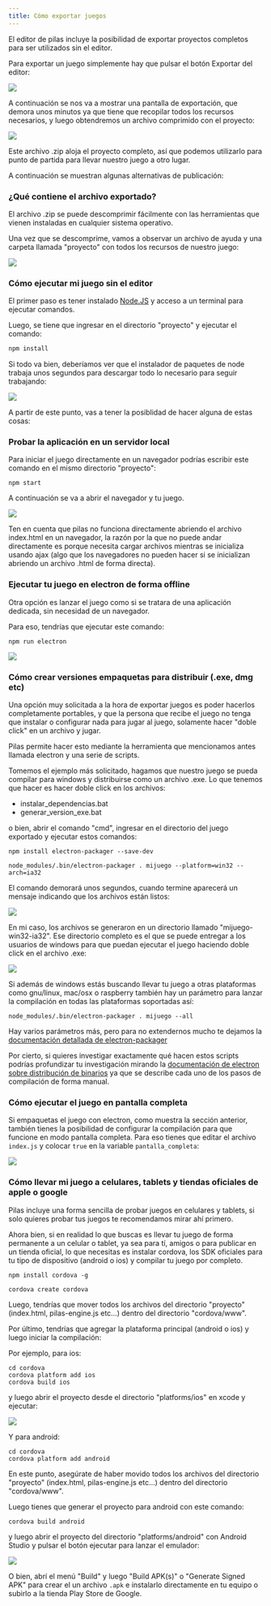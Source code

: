 ```yaml
---
title: Cómo exportar juegos
---
```


El editor de pilas incluye la posibilidad de exportar proyectos completos para ser utilizados sin el editor.

Para exportar un juego simplemente hay que pulsar el botón Exportar del editor:

![](imagenes/exportar_juegos.assets/exportar.png)

A continuación se nos va a mostrar una pantalla de exportación, que demora unos minutos ya que tiene que recopilar todos los recursos necesarios, y luego obtendremos un archivo comprimido con el proyecto:

![](imagenes/exportar_juegos.assets/archivo-exportado.png)

Este archivo .zip aloja el proyecto completo, así que podemos utilizarlo para punto de partida para llevar nuestro juego a otro lugar.

A continuación se muestran algunas alternativas de publicación:

### ¿Qué contiene el archivo exportado?

El archivo .zip se puede descomprimir fácilmente con las herramientas que vienen instaladas en cualquier sistema operativo.

Una vez que se descomprime, vamos a observar un archivo de ayuda y una carpeta llamada "proyecto" con todos los recursos de nuestro juego:

![](imagenes/exportar_juegos.assets/arbol.png)

### Cómo ejecutar mi juego sin el editor

El primer paso es tener instalado [Node.JS](https://nodejs.org/es/) y acceso a un terminal para ejecutar comandos.

Luego, se tiene que ingresar en el directorio "proyecto" y ejecutar el comando:

```typescript
npm install
```

Si todo va bien, deberíamos ver que el instalador de paquetes de node trabaja unos segundos para descargar todo lo necesario para seguir trabajando:

![](imagenes/exportar_juegos.assets/instalando-dependencias.png)

A partir de este punto, vas a tener la posiblidad de hacer alguna de estas cosas:

### Probar la aplicación en un servidor local

Para iniciar el juego directamente en un navegador podrías escribir este comando en el mismo directorio "proyecto":

```
npm start
```

A continuación se va a abrir el navegador y tu juego.

![](imagenes/exportar_juegos.assets/web.png)

Ten en cuenta que pilas no funciona directamente abriendo el archivo index.html en un navegador, la razón por la que no puede andar directamente es porque necesita cargar archivos mientras se inicializa usando ajax (algo que los navegadores no pueden hacer si se inicializan abriendo un archivo .html de forma directa).

### Ejecutar tu juego en electron de forma offline

Otra opción es lanzar el juego como si se tratara de una aplicación dedicada, sin necesidad de un navegador.

Para eso, tendrías que ejecutar este comando:

```
npm run electron
```

![](imagenes/exportar_juegos.assets/electron-ejecucion.png)

### Cómo crear versiones empaquetas para distribuir (.exe, dmg etc)

Una opción muy solicitada a la hora de exportar juegos es poder hacerlos completamente portables, y que la persona que recibe el juego no tenga que instalar o configurar nada para jugar al juego, solamente hacer "doble click" en un archivo y jugar.

Pilas permite hacer esto mediante la herramienta que mencionamos antes llamada electron y una serie de scripts.

Tomemos el ejemplo más solicitado, hagamos que nuestro juego se pueda compilar para windows y distribuirse como un archivo .exe. Lo que tenemos que hacer es hacer doble click en los archivos:

- instalar_dependencias.bat
- generar_version_exe.bat

o bien, abrir el comando "cmd", ingresar en el directorio del juego
exportado y ejecutar estos comandos:

```
npm install electron-packager --save-dev

node_modules/.bin/electron-packager . mijuego --platform=win32 --arch=ia32
```

El comando demorará unos segundos, cuando termine aparecerá un mensaje indicando que los archivos están listos:

![](imagenes/exportar_juegos.assets/image-20190630234419298.png)

En mi caso, los archivos se generaron en un directorio llamado "mijuego-win32-ia32". Ese directorio completo es el que se puede entregar a los usuarios de windows para que puedan ejecutar el juego haciendo doble click en el archivo .exe:

![](imagenes/exportar_juegos.assets/juego-exe.png)

Si además de windows estás buscando llevar tu juego a otras plataformas como gnu/linux, mac/osx o raspberry también hay un parámetro para lanzar la compilación en todas las plataformas soportadas así:

```
node_modules/.bin/electron-packager . mijuego --all
```

Hay varios parámetros más, pero para no extendernos mucho te dejamos la [documentación detallada de electron-packager](https://github.com/electron-userland/electron-packager#usage)

Por cierto, si quieres investigar exactamente qué hacen estos scripts podrías profundizar tu investigación mirando la [documentación de electron sobre distribución de binarios](https://electronjs.org/docs/tutorial/application-distribution) ya que se describe cada uno de los pasos de compilación de forma manual.

### Cómo ejecutar el juego en pantalla completa

Si empaquetas el juego con electron, como muestra la sección anterior, también
tienes la posibilidad de configurar la compilación para que funcione en modo
pantalla completa. Para eso tienes que editar el archivo `index.js` y colocar
`true` en la variable `pantalla_completa`:

![](imagenes/exportar_juegos.assets/pantalla-completa.png)

### Cómo llevar mi juego a celulares, tablets y tiendas oficiales de apple o google

Pilas incluye una forma sencilla de probar juegos en celulares y tablets, si solo quieres probar tus juegos te recomendamos mirar ahí primero.

Ahora bien, si en realidad lo que buscas es llevar tu juego de forma permanente a un celular o tablet, ya sea para tí, amigos o para publicar en un tienda oficial, lo que necesitas es instalar cordova, los SDK oficiales para tu tipo de dispositivo (android o ios) y compilar tu juego por completo.

```
npm install cordova -g

cordova create cordova
```

Luego, tendrías que mover todos los archivos del directorio "proyecto" (index.html, pilas-engine.js etc…) dentro del directorio "cordova/www".

Por último, tendrías que agregar la plataforma principal (android o ios) y luego iniciar la compilación:

Por ejemplo, para ios:

```
cd cordova
cordova platform add ios
cordova build ios

```

y luego abrir el proyecto desde el directorio "platforms/ios" en xcode y ejecutar:

![](imagenes/exportar_juegos.assets/xcode.png)

Y para android:

```
cd cordova
cordova platform add android
```

En este punto, asegúrate de haber movido todos los archivos del directorio "proyecto" (index.html, pilas-engine.js etc…) dentro del directorio "cordova/www".

Luego tienes que generar el proyecto para android con este comando:

```
cordova build android
```

y luego abrir el proyecto del directorio "platforms/android" con Android Studio y pulsar el botón ejecutar para lanzar el emulador:

![](imagenes/exportar_juegos.assets/android-play.png)

O bien, abrí el menú "Build" y luego "Build APK(s)" o "Generate Signed APK" para crear el un archivo `.apk` e instalarlo directamente en tu equipo o subirlo a la tienda Play Store de Google.
